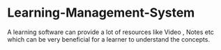 # Learning-Management-System
A learning software can provide a lot of resources like Video , Notes etc which can be very beneficial for a learner to understand the concepts.
